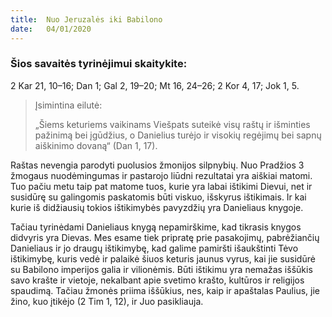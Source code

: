```yaml
---
title:  Nuo Jeruzalės iki Babilono
date:   04/01/2020
---
```


### Šios savaitės tyrinėjimui skaitykite:
2 Kar 21, 10–16; Dan 1; Gal 2, 19–20; Mt 16, 24–26; 2 Kor 4, 17; Jok 1, 5.

> <p>Įsimintina eilutė:</p>
> „Šiems keturiems vaikinams Viešpats suteikė visų raštų ir išminties pažinimą bei įgūdžius, o Danielius turėjo ir visokių regėjimų bei sapnų aiškinimo dovaną“ (Dan 1, 17).

Raštas nevengia parodyti puolusios žmonijos silpnybių. Nuo Pradžios 3 žmogaus nuodėmingumas ir pastarojo liūdni rezultatai yra aiškiai matomi. Tuo pačiu metu taip pat matome tuos, kurie yra labai ištikimi Dievui, net ir susidūrę su galingomis paskatomis būti viskuo, išskyrus ištikimais. Ir kai kurie iš didžiausių tokios ištikimybės pavyzdžių yra Danieliaus knygoje.

Tačiau tyrinėdami Danieliaus knygą nepamirškime, kad tikrasis knygos didvyris yra Dievas. Mes esame tiek pripratę prie pasakojimų, pabrėžiančių Danieliaus ir jo draugų ištikimybę, kad galime pamiršti išaukštinti Tėvo ištikimybę, kuris vedė ir palaikė šiuos keturis jaunus vyrus, kai jie susidūrė su Babilono imperijos galia ir vilionėmis. Būti ištikimu yra nemažas iššūkis savo krašte ir vietoje, nekalbant apie svetimo krašto, kultūros ir religijos spaudimą. Tačiau žmonės priima iššūkius, nes, kaip ir apaštalas Paulius, jie žino, kuo įtikėjo (2 Tim 1, 12), ir Juo pasikliauja.  